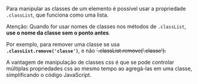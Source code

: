 Para manipular as classes de um elemento é possível usar a propriedade `.classList`, que funciona como uma lista.

Atenção: Quando for usar nomes de classes nos métodos de `.classList`, **use o nome da classe sem o ponto antes**.

Por exemplo, para remover uma classe se usa **`.classList.remove('classe')`**, e não ~~`.classList.remove('.classe').~~

A vantagem de manipulação de classes css é que se pode controlar múltiplas propriedades css ao mesmo tempo ao agregá-las em uma classe, simplificando o código JavaScript.

